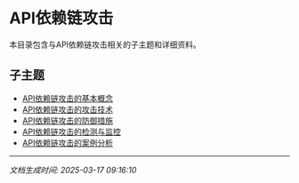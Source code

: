 # API依赖链攻击

本目录包含与API依赖链攻击相关的子主题和详细资料。

## 子主题

- [API依赖链攻击的基本概念](api-dependency-chain/basic-concepts.md)
- [API依赖链攻击的攻击技术](api-dependency-chain/attack-techniques.md)
- [API依赖链攻击的防御措施](api-dependency-chain/defense-measures.md)
- [API依赖链攻击的检测与监控](api-dependency-chain/detection-monitoring.md)
- [API依赖链攻击的案例分析](api-dependency-chain/case-studies.md)

---

*文档生成时间: 2025-03-17 09:16:10*
